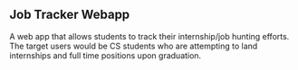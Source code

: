 ## Job Tracker Webapp

A web app that allows students to track their internship/job hunting efforts. The target users would be CS students who are attempting to land internships and full time positions upon graduation.

